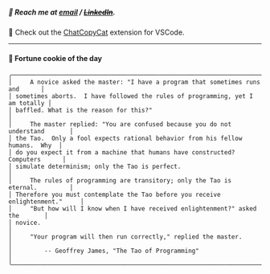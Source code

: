 ##### :calling: Reach me at **[email](mailto:johannes@stenmark.in)** ***/*** **[~~LinkedIn~~](https://www.linkedin.com/in/johannes-stenmark)**.
:feet: Check out the [ChatCopyCat](https://github.com/jstenmark/ChatCopyCat) extension for VSCode.

---
#### :cookie: Fortune cookie of the day
```smalltalk
╭───────────────────────────────────────────────────────────────────────────────╮
│     A novice asked the master: "I have a program that sometimes runs and      │
│ sometimes aborts.  I have followed the rules of programming, yet I am totally │
│ baffled. What is the reason for this?"                                        │
│     The master replied: "You are confused because you do not understand       │
│ the Tao.  Only a fool expects rational behavior from his fellow humans.  Why  │
│ do you expect it from a machine that humans have constructed?  Computers      │
│ simulate determinism; only the Tao is perfect.                                │
│     The rules of programming are transitory; only the Tao is eternal.         │
│ Therefore you must contemplate the Tao before you receive enlightenment."     │
│     "But how will I know when I have received enlightenment?" asked the       │
│ novice.                                                                       │
│     "Your program will then run correctly," replied the master.               │
│         -- Geoffrey James, "The Tao of Programming"                           │
╰───────────────────────────────────────────────────────────────────────────────╯
```
